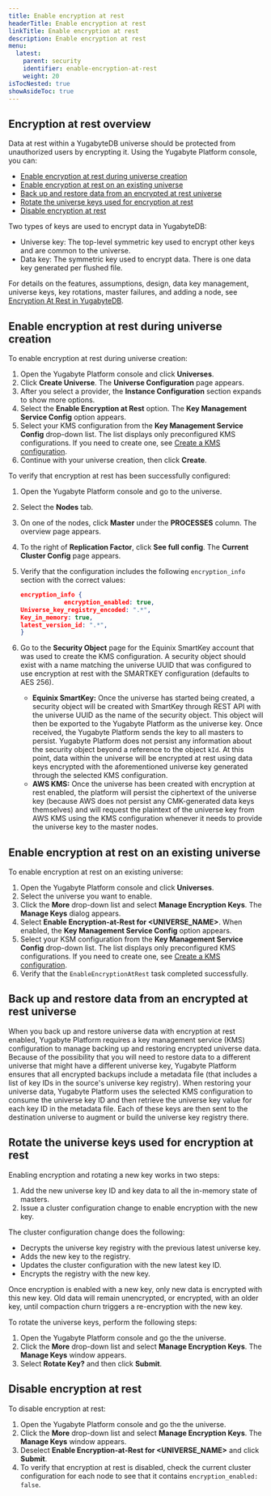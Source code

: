 ```yaml
---
title: Enable encryption at rest
headerTitle: Enable encryption at rest
linkTitle: Enable encryption at rest
description: Enable encryption at rest
menu:
  latest:
    parent: security
    identifier: enable-encryption-at-rest
    weight: 20
isTocNested: true
showAsideToc: true
---
```


## Encryption at rest overview

Data at rest within a YugabyteDB universe should be protected from unauthorized users by encrypting it. Using the Yugabyte Platform console, you can:

 <!-- no toc -->

- [Enable encryption at rest during universe creation](#enable-encryption-at-rest-during-universe-creation)
- [Enable encryption at rest on an existing universe](#enable-encryption-at-rest-on-an-existing-universe)
- [Back up and restore data from an encrypted at rest universe](#back-up-and-restore-data-from-an-encrypted-at-rest-universe)
- [Rotate the universe keys used for encryption at rest](#rotate-the-universe-keys-used-for-encryption-at-rest)
- [Disable encryption at rest](#disable-encryption-at-rest)

Two types of keys are used to encrypt data in YugabyteDB:

- Universe key: The top-level symmetric key used to encrypt other keys and are common to the universe.
- Data key: The symmetric key used to encrypt data. There is one data key generated per flushed file.

For details on the features, assumptions, design, data key management, universe keys, key rotations, master failures, and adding a node, see [Encryption At Rest in YugabyteDB](https://github.com/yugabyte/yugabyte-db/blob/master/architecture/design/docdb-encryption-at-rest.md).

## Enable encryption at rest during universe creation

To enable encryption at rest during universe creation:

1. Open the Yugabyte Platform console and click **Universes**.
2. Click **Create Universe**. The **Universe Configuration** page appears.
3. After you select a provider, the **Instance Configuration** section expands to show more options.
4. Select the **Enable Encryption at Rest** option. The **Key Management Service Config** option appears.
5. Select your KMS configuration from the **Key Management Service Config** drop-down list. The list displays only preconfigured KMS configurations. If you need to create one, see [Create a KMS configuration](../create-kms-config).
6. Continue with your universe creation, then click **Create**.

To verify that encryption at rest has been successfully configured:

1. Open the Yugabyte Platform console and go to the universe.
2. Select the **Nodes** tab.
3. On one of the nodes, click **Master** under the **PROCESSES** column. The overview page appears.
4. To the right of **Replication Factor**, click **See full config**. The **Current Cluster Config** page appears.
5. Verify that the configuration includes the following `encryption_info` section with the correct values:

    ```json
    encryption_info {
      			encryption_enabled: true,
    Universe_key_registry_encoded: ".*",
    Key_in_memory: true,
    latest_version_id: ".*",
    }
    ```

6. Go to the **Security Object** page for the Equinix SmartKey account that was used to create the KMS configuration. A security object should exist with a name matching the universe UUID that was configured to use encryption at rest with the SMARTKEY configuration (defaults to AES 256).

    - **Equinix SmartKey:** Once the universe has started being created, a security object will be created with SmartKey through REST API with the universe UUID as the name of the security object. This object will then be exported to the Yugabyte Platform as the universe key. Once received, the Yugabyte Platform sends the key to all masters to persist. Yugabyte Platform does not persist any information about the security object beyond a reference to the object `kId`. At this point, data within the universe will be encrypted at rest using data keys encrypted with the aforementioned universe key generated through the selected KMS configuration.
    - **AWS KMS:** Once the universe has been created with encryption at rest enabled, the platform will persist the ciphertext of the universe key (because AWS does not persist any CMK-generated data keys themselves) and will request the plaintext of the universe key from AWS KMS using the KMS configuration whenever it needs to provide the universe key to the master nodes.

## Enable encryption at rest on an existing universe

To enable encryption at rest on an existing universe:

1. Open the Yugabyte Platform console and click **Universes**.
2. Select the universe you want to enable.
3. Click the **More** drop-down list and select **Manage Encryption Keys**. The **Manage Keys** dialog appears.
4. Select **Enable Encryption-at-Rest for <UNIVERSE_NAME>**. When enabled, the **Key Management Service Config** option appears.
5. Select your KSM configuration from the **Key Management Service Config** drop-down list. The list displays only preconfigured KMS configurations. If you need to create one, see [Create a KMS configuration](../create-kms-config).
6. Verify that the `EnableEncryptionAtRest` task completed successfully.

## Back up and restore data from an encrypted at rest universe

When you back up and restore universe data with encryption at rest enabled, Yugabyte Platform requires a key management service (KMS) configuration to manage backing up and restoring encrypted universe data. Because of the possibility that you will need to restore data to a different universe that might have a different universe key, Yugabyte Platform ensures that all encrypted backups include a metadata file (that includes a list of key IDs in the source's universe key registry). When restoring your universe data, Yugabyte Platform uses the selected KMS configuration to consume the universe key ID and then retrieve the universe key value for each key ID in the metadata file. Each of these keys are then sent to the destination universe to augment or build the universe key registry there.

## Rotate the universe keys used for encryption at rest

Enabling encryption and rotating a new key works in two steps:

1. Add the new universe key ID and key data to all the in-memory state of masters.
2. Issue a cluster configuration change to enable encryption with the new key.

The cluster configuration change does the following:

- Decrypts the universe key registry with the previous latest universe key.
- Adds the new key to the registry.
- Updates the cluster configuration with the new latest key ID.
- Encrypts the registry with the new key.

Once encryption is enabled with a new key, only new data is encrypted with this new key. Old data will remain unencrypted, or encrypted, with an older key, until compaction churn triggers a
re-encryption with the new key.

To rotate the universe keys, perform the following steps:

1. Open the Yugabyte Platform console and go the the universe.
2. Click the **More** drop-down list and select **Manage Encryption Keys**. The **Manage Keys** window appears.
3. Select **Rotate Key?** and then click **Submit**.

## Disable encryption at rest

To disable encryption at rest:

1. Open the Yugabyte Platform console and go the the universe.
2. Click the **More** drop-down list and select **Manage Encryption Keys**. The **Manage Keys** window appears.
3. Deselect **Enable Encryption-at-Rest for <UNIVERSE_NAME>** and click **Submit**.
4. To verify that encryption at rest is disabled, check the current cluster configuration for each node to see that it contains `encryption_enabled: false`.
